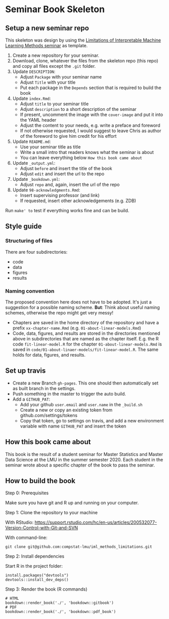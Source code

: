 # Seminar Book Skeleton

## Setup a new seminar repo

This skeleton was design by using the [Limitations of Interpretable Machine Learning Methods seminar](https://github.com/compstat-lmu/iml_methods_limitations) as template.

1. Create a new repository for your seminar.
1. Download, clone, whatever the files from the skeleton repo (this repo) and copy all files except the `.git` folder.
1. Update `DESCRIPTION`:
    - Adjust `Package` with your seminar name
    - Adjust `Title` with your title
    - Put each package in the `Depends` section that is required to build the book
1. Update `index.Rmd`:
    - Adjust `title` to your seminar title
    - Adjust `description` to a short description of the seminar
    - If present, uncomment the image with the `cover-image` and put it into the YAML header
    - Adjust the content to your needs, e.g. write a preface and foreword
    - If not otherwise requested, I would suggest to leave Chris as author of the foreword to give him credit for his effort
1. Update `README.md`:
    - Use your seminar title as title
    - Write a small intro that readers knows what the seminar is about
    - You can leave everything below `How this book came about`
1. Update `_output.yml`:
    - Adjust `before` and insert the title of the book
    - Adjust `edit` and insert the url to the repo
1. Update `_bookdown.yml`:
    - Adjust `repo` and, again, insert the url of the repo
1. Update `98-acknowledgments.Rmd`:
    - Insert supervising professor (and link)
    - If requested, insert other acknowledgements (e.g. ZDB)

Run `make' to` test if everything works fine and can be build.

## Style guide

### Structuring of files

There are four subdirectories:

- code
- data
- figures
- results


### Naming convention

The proposed convention here does not have to be adopted. It's just a suggestion for a possible naming scheme. __But__: Think about useful naming schemes, otherwise the repo might get very messy!

- Chapters are saved in the home directory of the repository and have a prefix `xx-chapter-name.Rmd` (e.g. `01-about-linear-models.Rmd`)
- Code, data, figures, and results are stored in the directories mentioned above in subdirectories that are named as the chapter itself. E.g. the R code `fit-linear-model.R` for the chapter `01-about-linear-models.Rmd` is saved in `code/01-about-linaer-models/fit-linear-model.R`. The same holds for data, figures, and results.

## Set up travis

- Create a new Branch `gh-pages`. This one should then automatically set as built branch in the settings.
- Push something in the master to trigger the auto build.
- Add a `GITHUB_PAT`:
    - Add your github `user.email` and `user.name` in the  `_build.sh`
    - Create a new or copy an existing token from github.com/settings/tokens
    - Copy that token, go to settings on travis, and add a new environment variable with name `GITHUB_PAT` and insert the token

## How this book came about

This book is the result of a student seminar for Master Statistics and Master Data Science at the LMU in the summer semester 2020.
Each student in the seminar wrote about a specific chapter of the book to pass the seminar.

## How to build the book

Step 0: Prerequisites

Make sure you have git and R up and running on your computer.

Step 1: Clone the repository to your machine

With RStudio: https://support.rstudio.com/hc/en-us/articles/200532077-Version-Control-with-Git-and-SVN

With command-line:
```
git clone git@github.com:compstat-lmu/iml_methods_limitations.git
```

Step 2: Install dependencies

Start R in the project folder:

```
install.packages("devtools")
devtools::install_dev_deps()
```

Step 3: Render the book (R commands)

```{r}
# HTML
bookdown::render_book('./', 'bookdown::gitbook')
# PDF
bookdown::render_book('./', 'bookdown::pdf_book')
```


